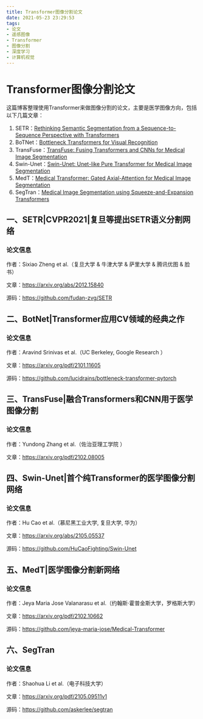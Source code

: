 ```yaml
---
title: Transformer图像分割论文
date: 2021-05-23 23:29:53
tags:
- 论文
- 遥感图像
- Transformer
- 图像分割
- 深度学习
- 计算机视觉
---
```




# Transformer图像分割论文

这篇博客整理使用Transformer来做图像分割的论文，主要是医学图像方向，包括以下几篇文章：

1. SETR：[Rethinking Semantic Segmentation from a Sequence-to-Sequence Perspective with Transformers](https://arxiv.org/abs/2012.15840)
2. BoTNet：[Bottleneck Transformers for Visual Recognition](https://arxiv.org/abs/2101.11605)
3. TransFuse：[TransFuse: Fusing Transformers and CNNs for Medical Image Segmentation](https://arxiv.org/abs/2102.08005)
4. Swin-Unet：[Swin-Unet: Unet-like Pure Transformer for Medical Image Segmentation](https://arxiv.org/abs/2105.05537)
5. MedT：[Medical Transformer: Gated Axial-Attention for Medical Image Segmentation](https://arxiv.org/abs/2102.10662)
6. SegTran：[Medical Image Segmentation using Squeeze-and-Expansion Transformers](https://arxiv.org/pdf/2105.09511v1)

## 一、SETR|CVPR2021|复旦等提出SETR语义分割网络

### 论文信息

作者：Sixiao Zheng et al.（复旦大学 & 牛津大学 & 萨里大学 & 腾讯优图 & 脸书）

文章：https://arxiv.org/abs/2012.15840

源码：https://github.com/fudan-zvg/SETR



## 二、BotNet|Transformer应用CV领域的经典之作

### 论文信息

作者：Aravind Srinivas  et al.（UC Berkeley, Google Research ）

文章：https://arxiv.org/pdf/2101.11605

源码：https://github.com/lucidrains/bottleneck-transformer-pytorch



## 三、TransFuse|融合Transformers和CNN用于医学图像分割

### 论文信息

作者：Yundong Zhang et al.（佐治亚理工学院 ）

文章：https://arxiv.org/pdf/2102.08005



## 四、Swin-Unet|首个纯Transformer的医学图像分割网络

### 论文信息

作者：Hu Cao et al.（慕尼黑工业大学, 复旦大学, 华为）

文章：https://arxiv.org/abs/2105.05537

源码：https://github.com/HuCaoFighting/Swin-Unet



## 五、MedT|医学图像分割新网络

### 论文信息

作者：Jeya Maria Jose Valanarasu et al.（约翰斯·霍普金斯大学，罗格斯大学）

文章：https://arxiv.org/pdf/2102.10662

源码：https://github.com/jeya-maria-jose/Medical-Transformer



## 六、SegTran



### 论文信息

作者：Shaohua Li et al.（电子科技大学）

文章：https://arxiv.org/pdf/2105.09511v1

源码：https://github.com/askerlee/segtran